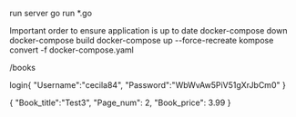 run server go run *.go


Important order to ensure application is up to date
	docker-compose down
	docker-compose build
	docker-compose up --force-recreate
	kompose convert -f docker-compose.yaml

/books

login{
	"Username":"cecila84",
	"Password":"WbWvAw5PiV51gXrJbCm0"
}

{
	"Book_title":"Test3",
	"Page_num": 2,
	"Book_price": 3.99
}